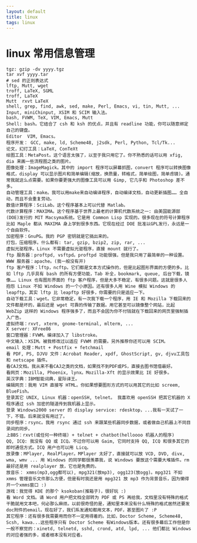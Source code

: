 ```yaml
---
layout: default
title: linux
tags: linux
---
```

# linux 常用信息管理 #
    tgz: gzip -dv yyyy.tgz
    tar xvf yyyy.tar
    # sed 的正则表达式
    lftp, Mutt, wget 
    troff, LaTeX, SGML 
    troff, LaTeX 
    Mutt  rxvt LaTeX
    shell, grep, find, awk, sed, make, Perl, Emacs, vi, tin, Mutt, ... 
    Input, miniChinput, XSIM 和 SCIM 输入法。
    bash, FVWM, TeX, VIM, Emacs, Mutt 
    Shell: bash。它结合了 csh 和 ksh 的优点，并且有 readline 功能，你可以随意绑定自己的键盘。 
    Editor  VIM, Emacs。 
    程序开发： GCC, make, ld, Scheme48, j2sdk, Perl, Python, Tcl/Tk...  
    论文，幻灯工具：LaTeX, ConTeXt 
    绘图工具：MetaPost。这个语言太强了，以至于我只用它了。你不熟悉的话可以用 xfig, dia 来画一些流程图之类的图片。 
    图像处理：ImageMagick。其中的 import 程序可以屏幕抓图，convert 程序可以转换图像格式，display 可以显示图片和简单编辑(缩放，换质量，转格式，简单绘图，简单虑镜)。通常我就这么点需要。如果你要更强大的图像工具可以用 Gimp, 它几乎和 Photoshop 差不多。 
    自动管理工具：make。我可以用make来自动编译程序，自动编译文档，自动更新插图…… 全自动，而且不会重复劳动。 
    数值计算程序：SciLab。这个程序基本上可以代替 Matlab。 
    代数计算程序：MAXIMA。这个程序基于世界上最老的计算机代数系统之一: 由美国能源部(DOE)发行的 MIT Macsyma系统。它是用 Common Lisp 实现的。很多现在的符号计算程序比如 Maple 都从 MAXIMA 身上学到很多东西。它现在经过 DOE 批准以GPL发行，永远是一个自由软件。 
    加密程序：GnuPG。我的 PGP 密钥就是它搞出来的。 
    打包，压缩程序。什么都有: tar, gzip, bzip2, zip, rar, ... 
    虚拟光驱程序。Linux 不需要虚拟光驱程序，直接 mount 就行了。 
    ftp 服务器：proftpd, vsftpd。proftpd 功能很强，但是我只用了最简单的一种设置。 
    WWW 服务器：apache。(我一般没有开) 
    ftp 客户程序：lftp，ncftp。它们都是文本方式操作的，但是比起图形界面的方便的多。比如 lftp 几乎具有 bash 的所有方便功能，Tab 补全，bookmark, queue, 后台下载，镜像…… Linux 也有图形界面的 ftp 客户程序，但是大多不稳定，有很多问题。这就是很多人抱怨 Linux 不如 Windows 的一个小原因。还有很多人用 Wine 模拟 Windows 的 leapftp，其实 lftp 比 leapftp 好很多，你需要的只是适应一下。 
    自动下载工具：wget。它非常稳定，有一次我下载一个程序，用 IE 和 Mozilla 下载回来的文件都是坏的，最后还是 wget 可靠的传输了数据。用它甚至可以镜像整个网站，比起 WebZip 这样的 Windows 程序强多了，而且不会因为你不付钱就在下载回来的网页里强制插入广告。 
    虚拟终端：rxvt, xterm, gnome-terminal, mlterm, ... 
    X server: XFree86 
    窗口管理器：FVWM。编译加入了 libstroke。 
    中文输入：XSIM。被我修改过以适应 FVWM 的需要。另外推荐你还可以用 SCIM。 
    email 处理：Mutt + Postfix + fetchmail 
    看 PDF, PS, DJVU 文件：Acrobat Reader, xpdf, GhostScript, gv, djvu工具包和 netscape 插件。 
    看CAJ文档。我从来不看CAJ之类的文档，如果找不到PDF或PS，直接去图书馆借最好。 
    看网页：Mozilla, Phoenix, lynx。Mozilla-Xft 的显示效果比 IE 好很多。 
    英汉字典：IBM智能词典，星际译王。 
    编辑网页：我用 VIM 直接写 HTML。你如果想要图形方式的可以用其它的比如 screem, BlueFish。 
    登录其它 UNIX, Linux 机器：openSSH, telnet。 我喜欢用 openSSH 把其它机器的 X 程序通过 ssh 加密的隧道传到我机器上显示。 
    登录 Windows2000 server 的 display service: rdesktop，...我有一天试了一下，不错。后来就没有用过了。 
    同步程序：rsync。我用 rsync 通过 ssh 来跟某些机器同步数据，或者做自己机器上不同目录间的同步。 
    上BBS：rxvt(或任何一种终端) + telnet + chatbot(helloooo 机器人的程序) 
    QQ, ICQ: 我没有 QQ 或 ICQ。不过你可以用 Gaim, 它同时支持 QQ, ICQ 和很多其它的即时通信方式。ICQ 用户也可以用 Licq。 
    放录像：MPlayer, RealPlayer。MPlayer 太好了，直接就可以放 VCD, DVD, divx, wma, wmv ... 用 Windows 的同学都很羡慕我，说 Windows 要放这个需要大堆插件。rm 最好还是用 realplayer 放，它也是免费的。 
    放音乐： xmms(mp3,ogg都可以), mpg321(放mp3), ogg123(放ogg)。mpg321 不如 xmms 管理音乐文件那么方便，但是有时我还是用 mpg321 放 mp3 作为背景音乐，因为懒得开一个xmms窗口 :) 
    游戏：我觉得 KDE 的那个 ksokoban(推箱子)，很好玩 :) 
    看 Word 文档。请 Word 用户把文档全部转为 PDF 或 PS 再给我，文档里没有特殊的格式干脆就用文本吧，何必那么麻烦。以前很奇怪的是，通知里本来没有什么特殊的格式居然还要发doc附件的email。现在好了，我们系发通知都用文本，PDF，甚至图片了 :P 
    其它程序：还有很多我需要用而你不一定用得着的。比如，Doctor Scheme, Scheme48, Scsh, kawa...这些程序只有 Doctor Scheme 有Windows版本。还有很多幕后工作但是你一般不察觉的：xinetd, telnetd, sshd, crond, atd, lpd, ... 他们都比 Windows 的对应者强的多，或者根本没有对应者。 

